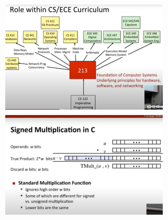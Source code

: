 ![image-20210706221326520](image-20210706221326520.png)

![image-20210710112408938](image-20210710112408938.png)

